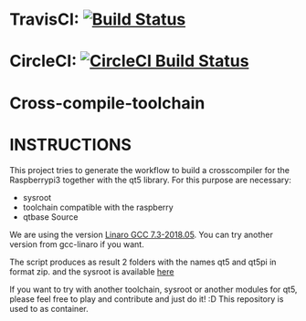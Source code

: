 # TravisCI: [![Build Status](https://travis-ci.com/gpmontt/cross-compile-toolchain.svg?branch=master)](https://travis-ci.com/gpmontt/cross-compile-toolchain)

# CircleCI: [![CircleCI Build Status](https://circleci.com/gh/velocitymob/cross-compile-toolchain.svg?style=shield)](https://circleci.com/gh/velocitymob/cross-compile-toolchain)

# Cross-compile-toolchain 

# INSTRUCTIONS

This project tries to generate the workflow to build a crosscompiler for the Raspberrypi3 together with the qt5 library.
For this purpose are necessary:
- sysroot
- toolchain compatible with the raspberry
- qtbase Source

We are using the version [Linaro GCC 7.3-2018.05](https://releases.linaro.org/components/toolchain/binaries/latest-7/). You can try another version from gcc-linaro if you want.

The script produces as result 2 folders with the names qt5 and qt5pi in format zip.
and the sysroot is available [here](https://www.dropbox.com/s/4nm8saa2snh8un4/rpiSysroot-2018-06-27-raspbian-stretch-lite-updated.tar.xz?dl=0)

If you want to try with another toolchain, sysroot or another modules for qt5, please feel free to play and contribute and just do it! :D
This repository is used to as container. 
